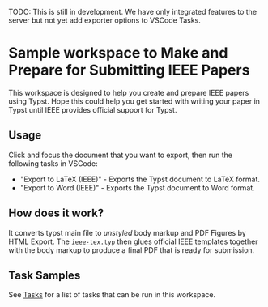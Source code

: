 TODO: This is still in development. We have only integrated features to the server but not yet add exporter options to VSCode Tasks.

# Sample workspace to Make and Prepare for Submitting IEEE Papers

This workspace is designed to help you create and prepare IEEE papers using Typst. Hope this could help you get started with writing your paper in Typst until IEEE provides official support for Typst.

## Usage

Click and focus the document that you want to export, then run the following tasks in VSCode:

- "Export to LaTeX (IEEE)" - Exports the Typst document to LaTeX format.
- "Export to Word (IEEE)" - Exports the Typst document to Word format.

## How does it work?

It converts typst main file to _unstyled_ body markup and PDF Figures by HTML Export. The [`ieee-tex.typ`](./ieee-tex.typ) then glues official IEEE templates together with the body markup to produce a final PDF that is ready for submission.

## Task Samples

See [Tasks](./.vscode/tasks.json) for a list of tasks that can be run in this workspace.
